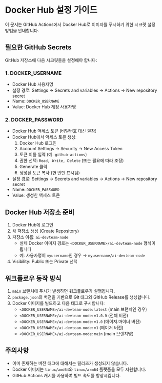 # Docker Hub 설정 가이드

이 문서는 GitHub Actions에서 Docker Hub로 이미지를 푸시하기 위한 시크릿 설정 방법을 안내합니다.

## 필요한 GitHub Secrets

GitHub 저장소에 다음 시크릿들을 설정해야 합니다:

### 1. DOCKER_USERNAME
- Docker Hub 사용자명
- 설정 경로: Settings → Secrets and variables → Actions → New repository secret
- Name: `DOCKER_USERNAME`
- Value: Docker Hub 계정 사용자명

### 2. DOCKER_PASSWORD
- Docker Hub 액세스 토큰 (비밀번호 대신 권장)
- Docker Hub에서 액세스 토큰 생성:
  1. Docker Hub 로그인
  2. Account Settings → Security → New Access Token
  3. 토큰 이름 입력 (예: `github-actions`)
  4. 권한 선택: `Read, Write, Delete` (또는 필요에 따라 조정)
  5. Generate 클릭
  6. 생성된 토큰 복사 (한 번만 표시됨)
- 설정 경로: Settings → Secrets and variables → Actions → New repository secret
- Name: `DOCKER_PASSWORD`
- Value: 생성한 액세스 토큰

## Docker Hub 저장소 준비

1. Docker Hub에 로그인
2. 새 저장소 생성 (Create Repository)
3. 저장소 이름: `ai-devteam-node`
   - 실제 Docker 이미지 경로는 `<DOCKER_USERNAME>/ai-devteam-node` 형식이 됩니다
   - 예: 사용자명이 `myusername`인 경우 → `myusername/ai-devteam-node`
4. Visibility: Public 또는 Private 선택

## 워크플로우 동작 방식

1. `main` 브랜치에 푸시가 발생하면 워크플로우가 실행됩니다.
2. `package.json`의 버전을 기반으로 Git 태그와 GitHub Release를 생성합니다.
3. Docker 이미지를 빌드하고 다음 태그로 푸시합니다:
   - `<DOCKER_USERNAME>/ai-devteam-node:latest` (main 브랜치인 경우)
   - `<DOCKER_USERNAME>/ai-devteam-node:v1.0.0` (전체 버전)
   - `<DOCKER_USERNAME>/ai-devteam-node:v1.0` (메이저.마이너 버전)
   - `<DOCKER_USERNAME>/ai-devteam-node:v1` (메이저 버전)
   - `<DOCKER_USERNAME>/ai-devteam-node:main` (main 브랜치명)

## 주의사항

- 이미 존재하는 버전 태그에 대해서는 릴리즈가 생성되지 않습니다.
- Docker 이미지는 `linux/amd64`와 `linux/arm64` 플랫폼을 모두 지원합니다.
- GitHub Actions 캐시를 사용하여 빌드 속도를 향상시킵니다.